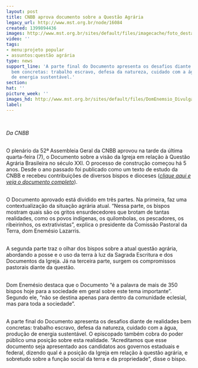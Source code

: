```yaml
---
layout: post
title: CNBB aprova documento sobre a Questão Agrária
legacy_url: http://www.mst.org.br/node/16084
created: 1399894436
images: http://www.mst.org.br/sites/default/files/imagecache/foto_destaque/DomEnemsio_Divulgacao.JPG
video: ''
tags:
- menu:projeto popular
- assuntos:questão agrária
type: news
support_line: 'A parte final do Documento apresenta os desafios diante de realidades
  bem concretas: trabalho escravo, defesa da natureza, cuidado com a água, produção
  de energia sustentável.'
section: 
hat: ''
picture_week: ''
images_hd: http://www.mst.org.br/sites/default/files/DomEnemsio_Divulgacao.JPG
label: 
---
```

<p class="MsoNormal">&nbsp;</p><p class="MsoNormal"><o:p><em>Da CNBB&nbsp;</em></o:p></p><p class="MsoNormal"><br>O plenário da 52ª Assembleia Geral da CNBB aprovou na tarde da última quarta-feira (7), o Documento sobre a visão da Igreja em relação à Questão Agrária Brasileira no século XXI. O processo de construção começou há 5 anos. Desde o ano passado foi publicado como um texto de estudo da CNBB e recebeu contribuições de diversos bispos e dioceses (<em><a href="http://file:///C:/Documents%20and%20Settings/assessoria/Meus%20documentos/Downloads/Quest%C3%A3o%20agr%C3%A1ria%2052%20AG%20CNBB%20final.pdf">clique aqui e veja o documento completo</a></em>).</p><p class="MsoNormal"><br>O Documento aprovado está dividido em três partes. Na primeira, faz uma contextualização da situação agrária atual. “Nessa parte, os bispos mostram quais são os gritos ensurdecedores que brotam de tantas realidades, como os povos indígenas, os quilombolas, os pescadores, os ribeirinhos, os extrativistas”, explica o presidente da Comissão Pastoral da Terra, dom Enemésio Lazarris.</p><p class="MsoNormal"><br>A segunda parte traz o olhar dos bispos sobre a atual questão agrária, abordando a posse e o uso da terra à luz da Sagrada Escritura e dos Documentos da Igreja. Já na terceira parte, surgem os compromissos pastorais diante da questão.</p><p class="MsoNormal"><br>Dom Enemésio destaca que o Documento “é a palavra de mais de 350 bispos hoje para a sociedade em geral sobre este tema importante”. Segundo ele, “não se destina apenas para dentro da comunidade eclesial, mas para toda a sociedade”.</p><p class="MsoNormal"><br>A parte final do Documento apresenta os desafios diante de realidades bem concretas: trabalho escravo, defesa da natureza, cuidado com a água, produção de energia sustentável. O episcopado também cobra do poder público uma posição sobre esta realidade. “Acreditamos que esse documento seja apresentado aos candidatos aos governos estaduais e federal, dizendo qual é a posição da Igreja em relação à questão agrária, e sobretudo sobre a função social da terra e da propriedade”, disse o bispo.</p><p class="MsoNormal">&nbsp;</p>
